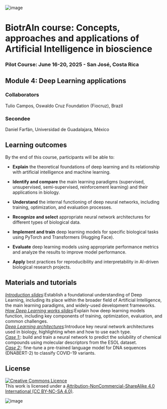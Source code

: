 ![image](https://github.com/user-attachments/assets/c8f408d4-3f11-4c67-a3b6-7c4442f410e3)

# BiotrAIn course: Concepts, approaches and applications of Artificial Intelligence in bioscience

### Pilot Course: June 16-20, 2025 - San José, Costa Rica

## Module 4: Deep Learning applications

### Collaborators
Tulio Campos, Oswaldo Cruz Foundation (Fiocruz), Brazil

### Secondee

Daniel Farfán, Universidad de Guadalajara, México
## Learning outcomes
By the end of this course, participants will be able to: 

- **Explain** the theoretical foundations of deep learning and its relationship with artificial intelligence and machine learning.

- **Identify and compare** the main learning paradigms (supervised, unsupervised, semi-supervised, reinforcement learning) and their applications in biology.

- **Understand** the internal functioning of deep neural networks, including training, optimization, and evaluation processes.

- **Recognize and select** appropriate neural network architectures for different types of biological data.

- **Implement and train** deep learning models for specific biological tasks using PyTorch and Transformers (Hugging Face).

- **Evaluate** deep learning models using appropriate performance metrics and analyze the results to improve model performance.

- **Apply** best practices for reproducibility and interpretability in AI-driven biological research projects.

   
## Materials and tutorials
[*Introduction slides*](https://docs.google.com/presentation/d/1A1bt5OBo7YuX_YoV4ORMC7DKHngJTi9D/edit?usp=drive_link&ouid=104913466615748184475&rtpof=true&sd=true):Establish a foundational understanding of Deep Learning, including its place within the broader field of Artificial Intelligence, the main learning paradigms, and widely-used development frameworks.
<br>
[*How Deep Learning works slides*](https://docs.google.com/presentation/d/1aMxVvYJRQghqzJCXnw0vXT686iXuGzXc/edit?usp=drive_link&ouid=104913466615748184475&rtpof=true&sd=true):Explain how deep learning models function, including key components of training, optimization, evaluation, and common challenges.
<br>
[*Deep Learning architectures*](https://docs.google.com/presentation/d/14JGC3XWpLIB23Ww6tjk_vm2C0EWST3xX/edit?usp=drive_link&ouid=104913466615748184475&rtpof=true&sd=true):Introduce key neural network architectures used in biology, highlighting when and how to use each type.
<br>
[*Case 1:*](https://colab.research.google.com/drive/1m3dITTWmBAjJtKwxn04C4ZyKcNzRGr0P?usp=sharing): build and train a neural network to predict the solubility of chemical compounds
using molecular descriptors from the ESOL dataset.
<br>
[*Case 2:*](https://colab.research.google.com/drive/1Yl6lq9mxe2iKFSV-yKwN_t_QOFsntCp6?usp=sharing):  fine-tune a pre-trained language model for DNA sequences (DNABERT-2) to classify COVID-19 variants.
<br>

## License
<a rel="license" href="http://creativecommons.org/licenses/by/4.0/"><img alt="Creative Commons Licence" style="border-width:0" src="https://i.creativecommons.org/l/by-nc-sa/4.0/88x31.png" /></a><br />This work is licensed under a <a rel="license" href="https://creativecommons.org/licenses/by-nc-sa/4.0/">Attribution-NonCommercial-ShareAlike 4.0 International (CC BY-NC-SA 4.0)</a>.

![image](https://github.com/user-attachments/assets/33d0775f-902c-4a0c-8bbc-6a7c7947a132)

